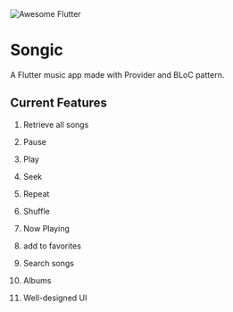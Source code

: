    <img alt="Awesome Flutter" src="https://img.shields.io/badge/Awesome-Flutter-blue.svg?longCache=true&style=flat-square" />

# Songic

A Flutter music app made with Provider and BLoC pattern.


## Current Features
1. Retrieve all songs

2. Pause

3. Play

4. Seek

5. Repeat

6. Shuffle

7. Now Playing

8. add to favorites

9. Search songs

10. Albums

11. Well-designed UI


